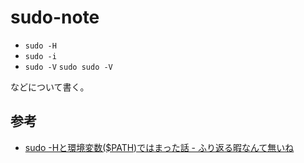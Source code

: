 # sudo-note

- `sudo -H`
- `sudo -i`
- `sudo -V` `sudo sudo -V`

などについて書く。

## 参考

- [sudo -Hと環境変数($PATH)ではまった話 - ふり返る暇なんて無いね](http://diary.masasuzu.net/entry/2015/01/20/sudo_-H%E3%81%A8%E7%92%B0%E5%A2%83%E5%A4%89%E6%95%B0%28%24PATH%29%E3%81%A7%E3%81%AF%E3%81%BE%E3%81%A3%E3%81%9F%E8%A9%B1)
